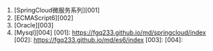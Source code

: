 1. [SpringCloud微服务系列][001]
2. [ECMAScript6][002]
3. [Oracle][003]
4. [Mysql][004]
[001]: https://fgq233.github.io/md/springcloud/index
[002]: https://fgq233.github.io/md/es6/index
[003]: 
[004]: 
